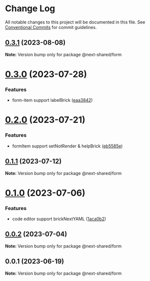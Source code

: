 # Change Log

All notable changes to this project will be documented in this file.
See [Conventional Commits](https://conventionalcommits.org) for commit guidelines.

## [0.3.1](https://github.com/easyops-cn/next-bricks/compare/@next-shared/form@0.3.0...@next-shared/form@0.3.1) (2023-08-08)

**Note:** Version bump only for package @next-shared/form





# [0.3.0](https://github.com/easyops-cn/next-bricks/compare/@next-shared/form@0.2.0...@next-shared/form@0.3.0) (2023-07-28)


### Features

* form-item support labelBrick ([eaa3842](https://github.com/easyops-cn/next-bricks/commit/eaa3842e52992aaaf06f02bc836ae6394e308c2d))





# [0.2.0](https://github.com/easyops-cn/next-bricks/compare/@next-shared/form@0.1.1...@next-shared/form@0.2.0) (2023-07-21)


### Features

* formItem support setNotRender & helpBrick ([eb5585e](https://github.com/easyops-cn/next-bricks/commit/eb5585ec0d7a71efb91333e9b99e51be27ef73ce))





## [0.1.1](https://github.com/easyops-cn/next-bricks/compare/@next-shared/form@0.1.0...@next-shared/form@0.1.1) (2023-07-12)

**Note:** Version bump only for package @next-shared/form





# [0.1.0](https://github.com/easyops-cn/next-bricks/compare/@next-shared/form@0.0.2...@next-shared/form@0.1.0) (2023-07-06)


### Features

* code editor support brickNextYAML ([1aca0b2](https://github.com/easyops-cn/next-bricks/commit/1aca0b263879d5ffc5d9157d9bbe3574a6192595))





## [0.0.2](https://github.com/easyops-cn/next-bricks/compare/@next-shared/form@0.0.1...@next-shared/form@0.0.2) (2023-07-04)

**Note:** Version bump only for package @next-shared/form





## 0.0.1 (2023-06-19)

**Note:** Version bump only for package @next-shared/form
